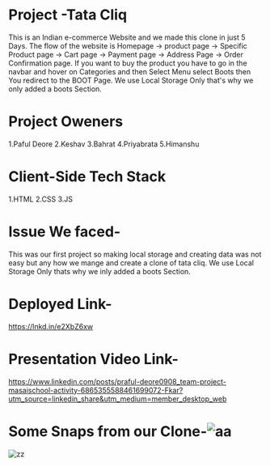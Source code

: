 # Project -Tata Cliq
This is an Indian e-commerce Website and we made this clone in just 5 Days. The flow of the website is Homepage -> product page -> Specific Product page -> Cart page -> Payment page -> Address Page -> Order Confirmation page. If you want to buy the product you have to go in the navbar and hover on Categories and then Select Menu select Boots then You redirect to the BOOT Page. We use Local Storage Only that's why we only added a boots Section.

# Project Oweners 
1.Paful Deore
2.Keshav
3.Bahrat
4.Priyabrata
5.Himanshu

# Client-Side Tech Stack
1.HTML
2.CSS
3.JS



# Issue We faced-
This was our first project so making local storage and creating data was not easy but any how we mange and create a clone of tata cliq.
We use Local Storage Only thats why we inly added a boots Section.

# Deployed Link-
https://lnkd.in/e2XbZ6xw


# Presentation Video Link-
https://www.linkedin.com/posts/praful-deore0908_team-project-masaischool-activity-6865355588461699072-Fkar?utm_source=linkedin_share&utm_medium=member_desktop_web

# Some Snaps from our Clone-![aa](https://user-images.githubusercontent.com/91863686/158602906-b1af4f15-8deb-4b80-9e58-83f748ff624a.JPG)
![zz](https://user-images.githubusercontent.com/91863686/158602962-6f13dbe7-d22a-4353-a94f-e1d15582f787.JPG)


